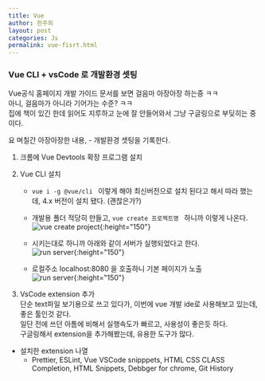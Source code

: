 ```yaml
---
title: Vue 
author: 한주희
layout: post
categories: Js
permalink: vue-fisrt.html
---
```

### Vue CLI + vsCode 로 개발환경 셋팅  
Vue공식 홈페이지 개발 가이드 문서를 보면 걸음마 아장아장 하는중 ㅋㅋ  
아니, 걸음마가 아니라 기어가는 수준? ㅋㅋ  
집에 책이 있긴 한데 읽어도 지루하고 눈에 잘 안들어와서 그냥 구글링으로 부딪히는 중이다.

요 며칠간 아장아장한 내용, - 개발환경 셋팅을 기록한다.

1. 크롬에 Vue Devtools 확장 프로그램 설치

2. Vue CLI 설치  
   * ```vue i -g @vue/cli ``` 이렇게 해야 최신버전으로 설치 된다고 해서 따라 했는데, 4.x 버전이 설치 됐다. (괜찮은가?)  
  
   * 개발용 폴더 적당히 만들고, ```vue create 프로젝트명 ``` 하니까 이렇게 나온다.  
     ![vue create project]({{site.baseurl}}/assets/img/js/create-project.png){:height="150"}

   * 시키는대로 하니까 아래와 같이 서버가 실행되었다고 한다.  
     ![run server]({{site.baseurl}}/assets/img/js/runserve.png){:height="150"}

   * 로컬주소 localhost:8080 을 호출하니 기본 페이지가 노출  
     ![run server]({{site.baseurl}}/assets/img/js/basicPage.png){:height="150"}
     

3. VsCode extension 추가  
   단순 text파일 보기용으로 쓰고 있다가, 이번에 vue 개발 ide로 사용해보고 있는데, 좋은 툴인것 같다.  
   일단 전에 쓰던 아톰에 비해서 실행속도가 빠르고, 사용성이 좋은듯 하다.  
   구글링해서 extension을 추가해봤는데, 유용한 도구가 많다.  

  * 설치한 extension 나열  
    - Prettier, ESLint, Vue VSCode snipppets, HTML CSS CLASS Completion, HTML Snippets, Debbger for chrome, Git History